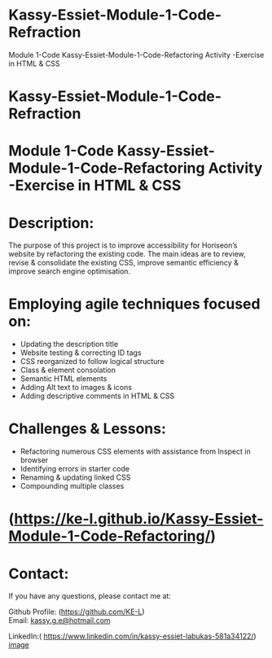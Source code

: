 # Kassy-Essiet-Module-1-Code-Refraction
Module 1-Code Kassy-Essiet-Module-1-Code-Refactoring Activity -Exercise in HTML &amp; CSS 
# Kassy-Essiet-Module-1-Code-Refraction

# Module 1-Code Kassy-Essiet-Module-1-Code-Refactoring Activity -Exercise in HTML &amp; CSS 

# Description:
The purpose of this project is to improve accessibility for Horiseon’s website by refactoring the existing code. 
The main ideas are to review, revise & consolidate the existing CSS, improve semantic efficiency & improve search engine optimisation.

# Employing agile techniques focused on:
* Updating the description title 
* Website testing & correcting ID tags 
* CSS reorganized to follow logical structure
* Class & element consolation 
* Semantic HTML elements
* Adding Alt text to images & icons
* Adding descriptive comments in HTML & CSS 

# Challenges & Lessons:
* Refactoring numerous CSS elements with assistance from Inspect in browser
* Identifying errors in starter code 
* Renaming & updating linked CSS 
* Compounding multiple classes

# (https://ke-l.github.io/Kassy-Essiet-Module-1-Code-Refactoring/)

# Contact:
If you have any questions, please contact me at: 

  Github Profile: (https://github.com/KE-L)  
  Email: kassy.g.e@hotmail.com
  
  LinkedIn:( https://www.linkedin.com/in/kassy-essiet-labukas-581a34122/)
[image](https://user-images.githubusercontent.com/115717787/197624356-f4e3f1f8-366b-472c-ad09-0065dc9517d1.png)
